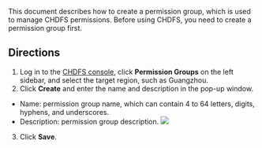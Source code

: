 This document describes how to create a permission group, which is used to manage CHDFS permissions. Before using CHDFS, you need to create a permission group first.
## Directions

1. Log in to the [CHDFS console](https://console.cloud.tencent.com/chdfs), click **Permission Groups** on the left sidebar, and select the target region, such as Guangzhou.
2. Click **Create** and enter the name and description in the pop-up window.
 - Name: permission group name, which can contain 4 to 64 letters, digits, hyphens, and underscores.
 - Description: permission group description.
![](https://main.qcloudimg.com/raw/7ee55d2e9b73a9cbb7904eed5935016c.png)
3. Click **Save**.

